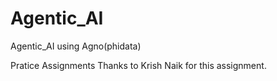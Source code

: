 # Agentic_AI
Agentic_AI using Agno(phidata)

Pratice Assignments
Thanks to Krish Naik for this assignment.
